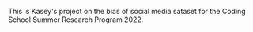 This is Kasey's project on the bias of social media sataset for the Coding School Summer Research Program 2022.